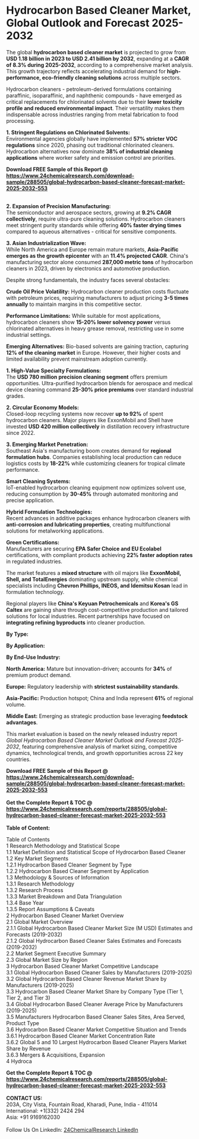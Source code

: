 <h1>Hydrocarbon Based Cleaner Market, Global Outlook and Forecast 2025-2032</h1><p>The global <strong>hydrocarbon based cleaner market</strong> is projected to grow from <strong>USD 1.18 billion in 2023 to USD 2.41 billion by 2032</strong>, expanding at a <strong>CAGR of 8.3% during 2025-2032</strong>, according to a comprehensive market analysis. This growth trajectory reflects accelerating industrial demand for <strong>high-performance, eco-friendly cleaning solutions</strong> across multiple sectors.</p><p>Hydrocarbon cleaners - petroleum-derived formulations containing paraffinic, isoparaffinic, and naphthenic compounds - have emerged as critical replacements for chlorinated solvents due to their <strong>lower toxicity profile and reduced environmental impact</strong>. Their versatility makes them indispensable across industries ranging from metal fabrication to food processing.</p><p><strong>1. Stringent Regulations on Chlorinated Solvents:</strong><br>
Environmental agencies globally have implemented <strong>57% stricter VOC regulations</strong> since 2020, phasing out traditional chlorinated cleaners. Hydrocarbon alternatives now dominate <strong>38% of industrial cleaning applications</strong> where worker safety and emission control are priorities.</p><div><b>Download FREE Sample of this Report @ 
            <a href="https://www.24chemicalresearch.com/download-sample/288505/global-hydrocarbon-based-cleaner-forecast-market-2025-2032-553">
            https://www.24chemicalresearch.com/download-sample/288505/global-hydrocarbon-based-cleaner-forecast-market-2025-2032-553</a></b></div><br><p><strong>2. Expansion of Precision Manufacturing:</strong><br>
The semiconductor and aerospace sectors, growing at <strong>9.2% CAGR collectively</strong>, require ultra-pure cleaning solutions. Hydrocarbon cleaners meet stringent purity standards while offering <strong>40% faster drying times</strong> compared to aqueous alternatives - critical for sensitive components.</p><p><strong>3. Asian Industrialization Wave:</strong><br>
While North America and Europe remain mature markets, <strong>Asia-Pacific emerges as the growth epicenter</strong> with an <strong>11.4% projected CAGR</strong>. China's manufacturing sector alone consumed <strong>287,000 metric tons</strong> of hydrocarbon cleaners in 2023, driven by electronics and automotive production.</p><p>Despite strong fundamentals, the industry faces several obstacles:</p><p><strong>Crude Oil Price Volatility:</strong> Hydrocarbon cleaner production costs fluctuate with petroleum prices, requiring manufacturers to adjust pricing <strong>3-5 times annually</strong> to maintain margins in this competitive sector.</p><p><strong>Performance Limitations:</strong> While suitable for most applications, hydrocarbon cleaners show <strong>15-20% lower solvency power</strong> versus chlorinated alternatives in heavy grease removal, restricting use in some industrial settings.</p><p><strong>Emerging Alternatives:</strong> Bio-based solvents are gaining traction, capturing <strong>12% of the cleaning market</strong> in Europe. However, their higher costs and limited availability prevent mainstream adoption currently.</p><p><strong>1. High-Value Specialty Formulations:</strong><br>
The <strong>USD 780 million precision cleaning segment</strong> offers premium opportunities. Ultra-purified hydrocarbon blends for aerospace and medical device cleaning command <strong>25-30% price premiums</strong> over standard industrial grades.</p><p><strong>2. Circular Economy Models:</strong><br>
Closed-loop recycling systems now recover <strong>up to 92%</strong> of spent hydrocarbon cleaners. Major players like ExxonMobil and Shell have invested <strong>USD 420 million collectively</strong> in distillation recovery infrastructure since 2022.</p><p><strong>3. Emerging Market Penetration:</strong><br>
Southeast Asia's manufacturing boom creates demand for <strong>regional formulation hubs</strong>. Companies establishing local production can reduce logistics costs by <strong>18-22%</strong> while customizing cleaners for tropical climate performance.</p><p><strong>Smart Cleaning Systems:</strong><br>
	IoT-enabled hydrocarbon cleaning equipment now optimizes solvent use, reducing consumption by <strong>30-45%</strong> through automated monitoring and precise application.</p><p><strong>Hybrid Formulation Technologies:</strong><br>
	Recent advances in additive packages enhance hydrocarbon cleaners with <strong>anti-corrosion and lubricating properties</strong>, creating multifunctional solutions for metalworking applications.</p><p><strong>Green Certifications:</strong><br>
	Manufacturers are securing <strong>EPA Safer Choice and EU Ecolabel</strong> certifications, with compliant products achieving <strong>22% faster adoption rates</strong> in regulated industries.</p><p>The market features a <strong>mixed structure</strong> with oil majors like <strong>ExxonMobil, Shell, and TotalEnergies</strong> dominating upstream supply, while chemical specialists including <strong>Chevron Phillips, INEOS, and Idemitsu Kosan</strong> lead in formulation technology.</p><p>Regional players like <strong>China's Keyuan Petrochemicals</strong> and <strong>Korea's GS Caltex</strong> are gaining share through cost-competitive production and tailored solutions for local industries. Recent partnerships have focused on <strong>integrating refining byproducts</strong> into cleaner production.</p><p><strong>By Type:</strong></p><p><strong>By Application:</strong></p><p><strong>By End-Use Industry:</strong></p><p><strong>North America:</strong> Mature but innovation-driven; accounts for <strong>34%</strong> of premium product demand.</p><p><strong>Europe:</strong> Regulatory leadership with <strong>strictest sustainability standards</strong>.</p><p><strong>Asia-Pacific:</strong> Production hotspot; China and India represent <strong>61%</strong> of regional volume.</p><p><strong>Middle East:</strong> Emerging as strategic production base leveraging <strong>feedstock advantages</strong>.</p><p>This market evaluation is based on the newly released industry report <em>Global Hydrocarbon Based Cleaner Market Outlook and Forecast 2025-2032</em>, featuring comprehensive analysis of market sizing, competitive dynamics, technological trends, and growth opportunities across 22 key countries.</p><div><b>Download FREE Sample of this Report @ 
            <a href="https://www.24chemicalresearch.com/download-sample/288505/global-hydrocarbon-based-cleaner-forecast-market-2025-2032-553">
            https://www.24chemicalresearch.com/download-sample/288505/global-hydrocarbon-based-cleaner-forecast-market-2025-2032-553</a></b></div><br><div><b>Get the Complete Report & TOC @ 
            <a href="https://www.24chemicalresearch.com/reports/288505/global-hydrocarbon-based-cleaner-forecast-market-2025-2032-553">
            https://www.24chemicalresearch.com/reports/288505/global-hydrocarbon-based-cleaner-forecast-market-2025-2032-553</a></b></div><br>
            <b>Table of Content:</b><p>Table of Contents<br />
1 Research Methodology and Statistical Scope<br />
1.1 Market Definition and Statistical Scope of Hydrocarbon Based Cleaner<br />
1.2 Key Market Segments<br />
1.2.1 Hydrocarbon Based Cleaner Segment by Type<br />
1.2.2 Hydrocarbon Based Cleaner Segment by Application<br />
1.3 Methodology & Sources of Information<br />
1.3.1 Research Methodology<br />
1.3.2 Research Process<br />
1.3.3 Market Breakdown and Data Triangulation<br />
1.3.4 Base Year<br />
1.3.5 Report Assumptions & Caveats<br />
2 Hydrocarbon Based Cleaner Market Overview<br />
2.1 Global Market Overview<br />
2.1.1 Global Hydrocarbon Based Cleaner Market Size (M USD) Estimates and Forecasts (2019-2032)<br />
2.1.2 Global Hydrocarbon Based Cleaner Sales Estimates and Forecasts (2019-2032)<br />
2.2 Market Segment Executive Summary<br />
2.3 Global Market Size by Region<br />
3 Hydrocarbon Based Cleaner Market Competitive Landscape<br />
3.1 Global Hydrocarbon Based Cleaner Sales by Manufacturers (2019-2025)<br />
3.2 Global Hydrocarbon Based Cleaner Revenue Market Share by Manufacturers (2019-2025)<br />
3.3 Hydrocarbon Based Cleaner Market Share by Company Type (Tier 1, Tier 2, and Tier 3)<br />
3.4 Global Hydrocarbon Based Cleaner Average Price by Manufacturers (2019-2025)<br />
3.5 Manufacturers Hydrocarbon Based Cleaner Sales Sites, Area Served, Product Type<br />
3.6 Hydrocarbon Based Cleaner Market Competitive Situation and Trends<br />
3.6.1 Hydrocarbon Based Cleaner Market Concentration Rate<br />
3.6.2 Global 5 and 10 Largest Hydrocarbon Based Cleaner Players Market Share by Revenue<br />
3.6.3 Mergers & Acquisitions, Expansion<br />
4 Hydroca</p><div><b>Get the Complete Report & TOC @ 
            <a href="https://www.24chemicalresearch.com/reports/288505/global-hydrocarbon-based-cleaner-forecast-market-2025-2032-553">
            https://www.24chemicalresearch.com/reports/288505/global-hydrocarbon-based-cleaner-forecast-market-2025-2032-553</a></b></div><br><b>CONTACT US:</b><br>
            203A, City Vista, Fountain Road, Kharadi, Pune, India - 411014<br>
            International: +1(332) 2424 294<br>
            Asia: +91 9169162030 <br><br>
            Follow Us On LinkedIn: <a href="https://www.linkedin.com/company/24chemicalresearch/">24ChemicalResearch LinkedIn</a>